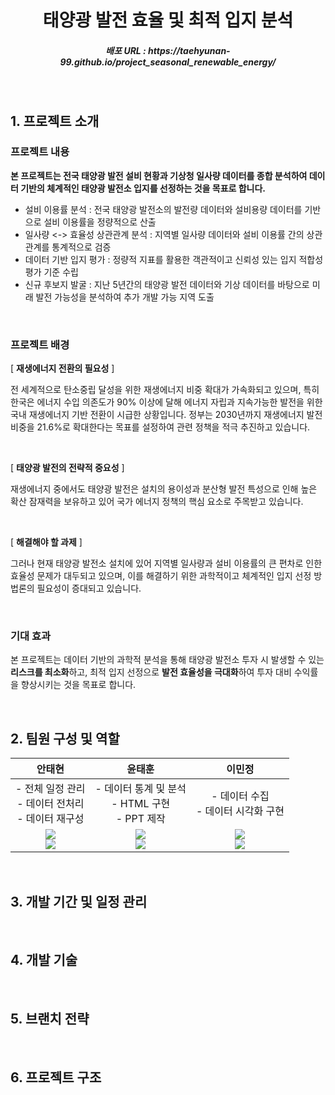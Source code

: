 <h1 align="middle">태양광 발전 효율 및 최적 입지 분석</h1>

<h5 align="middle">배포 URL : https://taehyunan-99.github.io/project_seasonal_renewable_energy/</h5>

<br/>

## 1. 프로젝트 소개

### 프로젝트 내용

**본 프로젝트는 전국 태양광 발전 설비 현황과 기상청 일사량 데이터를 종합 분석하여 데이터 기반의 체계적인 태양광 발전소 입지를 선정하는 것을 목표로 합니다.**

- 설비 이용률 분석 : 전국 태양광 발전소의 발전량 데이터와 설비용량 데이터를 기반으로 설비 이용률을 정량적으로 산출
- 일사량 <-> 효율성 상관관계 분석 : 지역별 일사량 데이터와 설비 이용률 간의 상관관계를 통계적으로 검증
- 데이터 기반 입지 평가 : 정량적 지표를 활용한 객관적이고 신뢰성 있는 입지 적합성 평가 기준 수립
- 신규 후보지 발굴 : 지난 5년간의 태양광 발전 데이터와 기상 데이터를 바탕으로 미래 발전 가능성을 분석하여 추가 개발 가능 지역 도출

<br/>

### 프로젝트 배경

[ **재생에너지 전환의 필요성** ]

전 세계적으로 탄소중립 달성을 위한 재생에너지 비중 확대가 가속화되고 있으며, 특히 한국은 에너지 수입 의존도가 90% 이상에 달해 에너지 자립과 지속가능한 발전을 위한 국내 재생에너지 기반 전환이 시급한 상황입니다. 정부는 2030년까지 재생에너지 발전 비중을 21.6%로 확대한다는 목표를 설정하여 관련 정책을 적극 추진하고 있습니다.

<br/>

[ **태양광 발전의 전략적 중요성** ]

재생에너지 중에서도 태양광 발전은 설치의 용이성과 분산형 발전 특성으로 인해 높은 확산 잠재력을 보유하고 있어 국가 에너지 정책의 핵심 요소로 주목받고 있습니다.

<br/>

[ **해결해야 할 과제** ]

그러나 현재 태양광 발전소 설치에 있어 지역별 일사량과 설비 이용률의 큰 편차로 인한 효율성 문제가 대두되고 있으며, 이를 해결하기 위한 과학적이고 체계적인 입지 선정 방법론의 필요성이 증대되고 있습니다.

<br/>

### 기대 효과

본 프로젝트는 데이터 기반의 과학적 분석을 통해 태양광 발전소 투자 시 발생할 수 있는 **리스크를 최소화**하고, 최적 입지 선정으로 **발전 효율성을 극대화**하여 투자 대비 수익률을 향상시키는 것을 목표로 합니다.

<br/>

## 2. 팀원 구성 및 역할

<div align="center">

| **안태현** | **윤태훈** | **이민정** |
| --- | --- | --- |
| <div align="center">- 전체 일정 관리<br/>- 데이터 전처리<br/>- 데이터 재구성</div> | <div align="center">- 데이터 통계 및 분석<br/>- HTML 구현<br/>- PPT 제작</div> | <div align="center">- 데이터 수집<br/>- 데이터 시각화 구현</div> |
| <div align="center"><a href="https://github.com/taehyunan-99"><img src="https://img.shields.io/badge/github-181717?style=flat-square&logo=github&logoColor=white"/></a><br/><a href="https://velog.io/@taehyunan817/posts"><img src="https://img.shields.io/badge/velog-20C997?style=flat-square&logo=velog&logoColor=white"/></a></div> | <div align="center"><a href=""><img src="https://img.shields.io/badge/github-181717?style=flat-square&logo=github&logoColor=white"/></a><br/><a href=""><img src="https://img.shields.io/badge/velog-20C997?style=flat-square&logo=velog&logoColor=white"/></a></div> | <div align="center"><a href=""><img src="https://img.shields.io/badge/github-181717?style=flat-square&logo=github&logoColor=white"/></a><br/><a href=""><img src="https://img.shields.io/badge/velog-20C997?style=flat-square&logo=velog&logoColor=white"/></a></div> |


</div>

<br/>

## 3. 개발 기간 및 일정 관리

<br/>

## 4. 개발 기술

<br/>

## 5. 브랜치 전략

<br/>

## 6. 프로젝트 구조
